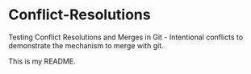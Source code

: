 # Conflict-Resolutions
Testing Conflict Resolutions and Merges in Git - Intentional conflicts to demonstrate the mechanism to merge with git.


This is my README.
